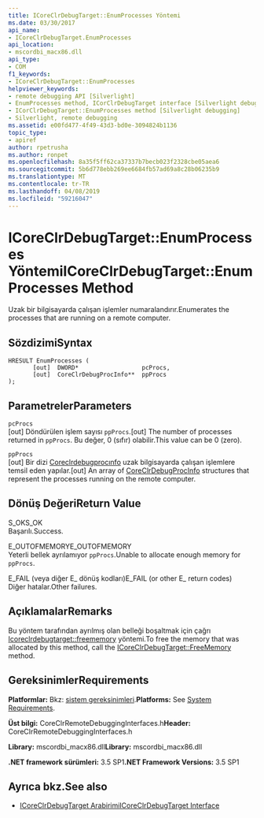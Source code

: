 ```yaml
---
title: ICoreClrDebugTarget::EnumProcesses Yöntemi
ms.date: 03/30/2017
api_name:
- ICoreClrDebugTarget.EnumProcesses
api_location:
- mscordbi_macx86.dll
api_type:
- COM
f1_keywords:
- ICoreClrDebugTarget::EnumProcesses
helpviewer_keywords:
- remote debugging API [Silverlight]
- EnumProcesses method, ICorClrDebugTarget interface [Silverlight debugging]
- ICorClrDebugTarget::EnumProcesses method [Silverlight debugging]
- Silverlight, remote debugging
ms.assetid: e00fd477-4f49-43d3-bd0e-3094824b1136
topic_type:
- apiref
author: rpetrusha
ms.author: ronpet
ms.openlocfilehash: 8a35f5ff62ca37337b7becb023f2328cbe05aea6
ms.sourcegitcommit: 5b6d778ebb269ee6684fb57ad69a8c28b06235b9
ms.translationtype: MT
ms.contentlocale: tr-TR
ms.lasthandoff: 04/08/2019
ms.locfileid: "59216047"
---
```

# <a name="icoreclrdebugtargetenumprocesses-method"></a><span data-ttu-id="a0fda-102">ICoreClrDebugTarget::EnumProcesses Yöntemi</span><span class="sxs-lookup"><span data-stu-id="a0fda-102">ICoreClrDebugTarget::EnumProcesses Method</span></span>
<span data-ttu-id="a0fda-103">Uzak bir bilgisayarda çalışan işlemler numaralandırır.</span><span class="sxs-lookup"><span data-stu-id="a0fda-103">Enumerates the processes that are running on a remote computer.</span></span>  
  
## <a name="syntax"></a><span data-ttu-id="a0fda-104">Sözdizimi</span><span class="sxs-lookup"><span data-stu-id="a0fda-104">Syntax</span></span>  
  
```  
HRESULT EnumProcesses (  
       [out]  DWORD*                  pcProcs,   
       [out]  CoreClrDebugProcInfo**  ppProcs  
);  
```  
  
## <a name="parameters"></a><span data-ttu-id="a0fda-105">Parametreler</span><span class="sxs-lookup"><span data-stu-id="a0fda-105">Parameters</span></span>  
 `pcProcs`  
 <span data-ttu-id="a0fda-106">[out] Döndürülen işlem sayısı `ppProcs`.</span><span class="sxs-lookup"><span data-stu-id="a0fda-106">[out] The number of processes returned in `ppProcs`.</span></span> <span data-ttu-id="a0fda-107">Bu değer, 0 (sıfır) olabilir.</span><span class="sxs-lookup"><span data-stu-id="a0fda-107">This value can be 0 (zero).</span></span>  
  
 `ppProcs`  
 <span data-ttu-id="a0fda-108">[out] Bir dizi [Coreclrdebugprocınfo](../../../../docs/framework/unmanaged-api/debugging/coreclrdebugprocinfo-structure.md) uzak bilgisayarda çalışan işlemlere temsil eden yapılar.</span><span class="sxs-lookup"><span data-stu-id="a0fda-108">[out] An array of [CoreClrDebugProcInfo](../../../../docs/framework/unmanaged-api/debugging/coreclrdebugprocinfo-structure.md) structures that represent the processes running on the remote computer.</span></span>  
  
## <a name="return-value"></a><span data-ttu-id="a0fda-109">Dönüş Değeri</span><span class="sxs-lookup"><span data-stu-id="a0fda-109">Return Value</span></span>  
 <span data-ttu-id="a0fda-110">S_OK</span><span class="sxs-lookup"><span data-stu-id="a0fda-110">S_OK</span></span>  
 <span data-ttu-id="a0fda-111">Başarılı.</span><span class="sxs-lookup"><span data-stu-id="a0fda-111">Success.</span></span>  
  
 <span data-ttu-id="a0fda-112">E_OUTOFMEMORY</span><span class="sxs-lookup"><span data-stu-id="a0fda-112">E_OUTOFMEMORY</span></span>  
 <span data-ttu-id="a0fda-113">Yeterli bellek ayrılamıyor `ppProcs`.</span><span class="sxs-lookup"><span data-stu-id="a0fda-113">Unable to allocate enough memory for `ppProcs`.</span></span>  
  
 <span data-ttu-id="a0fda-114">E_FAIL (veya diğer E_ dönüş kodları)</span><span class="sxs-lookup"><span data-stu-id="a0fda-114">E_FAIL (or other E_ return codes)</span></span>  
 <span data-ttu-id="a0fda-115">Diğer hatalar.</span><span class="sxs-lookup"><span data-stu-id="a0fda-115">Other failures.</span></span>  
  
## <a name="remarks"></a><span data-ttu-id="a0fda-116">Açıklamalar</span><span class="sxs-lookup"><span data-stu-id="a0fda-116">Remarks</span></span>  
 <span data-ttu-id="a0fda-117">Bu yöntem tarafından ayrılmış olan belleği boşaltmak için çağrı [Icoreclrdebugtarget::freememory](../../../../docs/framework/unmanaged-api/debugging/icoreclrdebugtarget-freememory-method.md) yöntemi.</span><span class="sxs-lookup"><span data-stu-id="a0fda-117">To free the memory that was allocated by this method, call the [ICoreClrDebugTarget::FreeMemory](../../../../docs/framework/unmanaged-api/debugging/icoreclrdebugtarget-freememory-method.md) method.</span></span>  
  
## <a name="requirements"></a><span data-ttu-id="a0fda-118">Gereksinimler</span><span class="sxs-lookup"><span data-stu-id="a0fda-118">Requirements</span></span>  
 <span data-ttu-id="a0fda-119">**Platformlar:** Bkz: [sistem gereksinimleri](../../../../docs/framework/get-started/system-requirements.md).</span><span class="sxs-lookup"><span data-stu-id="a0fda-119">**Platforms:** See [System Requirements](../../../../docs/framework/get-started/system-requirements.md).</span></span>  
  
 <span data-ttu-id="a0fda-120">**Üst bilgi:** CoreClrRemoteDebuggingInterfaces.h</span><span class="sxs-lookup"><span data-stu-id="a0fda-120">**Header:** CoreClrRemoteDebuggingInterfaces.h</span></span>  
  
 <span data-ttu-id="a0fda-121">**Library:** mscordbi_macx86.dll</span><span class="sxs-lookup"><span data-stu-id="a0fda-121">**Library:** mscordbi_macx86.dll</span></span>  
  
 <span data-ttu-id="a0fda-122">**.NET framework sürümleri:** 3.5 SP1</span><span class="sxs-lookup"><span data-stu-id="a0fda-122">**.NET Framework Versions:** 3.5 SP1</span></span>  
  
## <a name="see-also"></a><span data-ttu-id="a0fda-123">Ayrıca bkz.</span><span class="sxs-lookup"><span data-stu-id="a0fda-123">See also</span></span>

- [<span data-ttu-id="a0fda-124">ICoreClrDebugTarget Arabirimi</span><span class="sxs-lookup"><span data-stu-id="a0fda-124">ICoreClrDebugTarget Interface</span></span>](../../../../docs/framework/unmanaged-api/debugging/icoreclrdebugtarget-interface.md)
